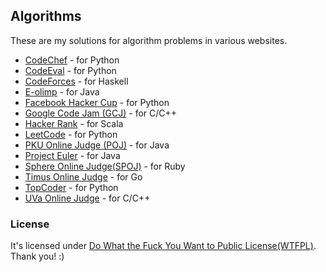 ## Algorithms

These are my solutions for algorithm problems in various websites.

* [CodeChef](http://www.codechef.com/) - for Python
* [CodeEval](http://www.codeeval.com/) - for Python
* [CodeForces](http://codeforces.com/) - for Haskell
* [E-olimp](http://www.e-olimp.com/en/) - for Java
* [Facebook Hacker Cup](https://code.google.com/codejam) - for Python
* [Google Code Jam (GCJ)](https://code.google.com/codejam) - for C/C++
* [Hacker Rank](https://www.hackerrank.com/) - for Scala
* [LeetCode](http://oj.leetcode.com/) - for Python
* [PKU Online Judge (POJ)](http://poj.org/) - for Java
* [Project Euler](http://projecteuler.net/) - for Java
* [Sphere Online Judge(SPOJ)](http://www.spoj.pl/) - for Ruby
* [Timus Online Judge](http://acm.timus.ru/) - for Go
* [TopCoder](http://www.topcoder.com/) - for Python
* [UVa Online Judge](http://uva.onlinejudge.org/) - for C/C++

### License

It's licensed under [Do What the Fuck You Want to Public License(WTFPL)](http://en.wikipedia.org/wiki/WTFPL). 
Thank you! :)
